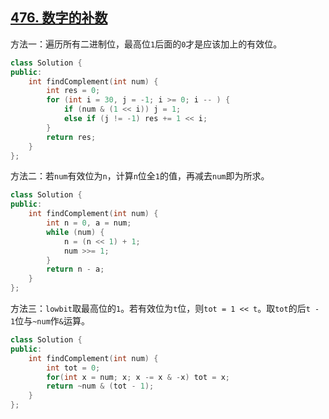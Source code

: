## [476. 数字的补数](https://leetcode.cn/problems/number-complement/)

方法一：遍历所有二进制位，最高位`1`后面的`0`才是应该加上的有效位。

```cpp
class Solution {
public:
    int findComplement(int num) {
        int res = 0;
        for (int i = 30, j = -1; i >= 0; i -- ) {
            if (num & (1 << i)) j = 1;
            else if (j != -1) res += 1 << i;
        }
        return res;
    }
};
```

方法二：若`num`有效位为`n`，计算`n`位全`1`的值，再减去`num`即为所求。

```cpp
class Solution {
public:
    int findComplement(int num) {
        int n = 0, a = num;
        while (num) {
            n = (n << 1) + 1;
            num >>= 1;
        }
        return n - a;
    }
};
```

方法三：`lowbit`取最高位的`1`。若有效位为`t`位，则`tot = 1 << t`。取`tot`的后`t - 1`位与`~num`作`&`运算。

```cpp
class Solution {
public:
    int findComplement(int num) {
        int tot = 0;
        for(int x = num; x; x -= x & -x) tot = x;
        return ~num & (tot - 1);
    }
};
```

